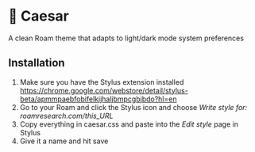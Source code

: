 # 🚩 Caesar
A clean Roam theme that adapts to light/dark mode system preferences

## Installation

1. Make sure you have the Stylus extension installed https://chrome.google.com/webstore/detail/stylus-beta/apmmpaebfobifelkijhaljbmpcgbjbdo?hl=en
2. Go to your Roam and click the Stylus icon and choose *Write style for: roamresearch.com/this_URL*
3. Copy everything in caesar.css and paste into the *Edit style* page in Stylus
4. Give it a name and hit save
